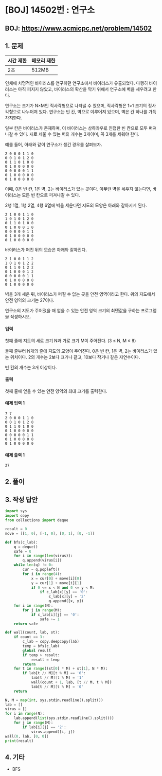 #  [BOJ] 14502번 : 연구소

## BOJ: https://www.acmicpc.net/problem/14502

## 1. 문제

|시간 제한| 메모리 제한| 
|:----|:----|
|2초|512MB|

인체에 치명적인 바이러스를 연구하던 연구소에서 바이러스가 유출되었다. 다행히 바이러스는 아직 퍼지지 않았고, 바이러스의 확산을 막기 위해서 연구소에 벽을 세우려고 한다.

연구소는 크기가 N×M인 직사각형으로 나타낼 수 있으며, 직사각형은 1×1 크기의 정사각형으로 나누어져 있다. 연구소는 빈 칸, 벽으로 이루어져 있으며, 벽은 칸 하나를 가득 차지한다. 

일부 칸은 바이러스가 존재하며, 이 바이러스는 상하좌우로 인접한 빈 칸으로 모두 퍼져나갈 수 있다. 새로 세울 수 있는 벽의 개수는 3개이며, 꼭 3개를 세워야 한다.

예를 들어, 아래와 같이 연구소가 생긴 경우를 살펴보자.
```
2 0 0 0 1 1 0
0 0 1 0 1 2 0
0 1 1 0 1 0 0
0 1 0 0 0 0 0
0 0 0 0 0 1 1
0 1 0 0 0 0 0
0 1 0 0 0 0 0
```
이때, 0은 빈 칸, 1은 벽, 2는 바이러스가 있는 곳이다. 아무런 벽을 세우지 않는다면, 바이러스는 모든 빈 칸으로 퍼져나갈 수 있다.

2행 1열, 1행 2열, 4행 6열에 벽을 세운다면 지도의 모양은 아래와 같아지게 된다.
```
2 1 0 0 1 1 0
1 0 1 0 1 2 0
0 1 1 0 1 0 0
0 1 0 0 0 1 0
0 0 0 0 0 1 1
0 1 0 0 0 0 0
0 1 0 0 0 0 0
```
바이러스가 퍼진 뒤의 모습은 아래와 같아진다.
```
2 1 0 0 1 1 2
1 0 1 0 1 2 2
0 1 1 0 1 2 2
0 1 0 0 0 1 2
0 0 0 0 0 1 1
0 1 0 0 0 0 0
0 1 0 0 0 0 0
```
벽을 3개 세운 뒤, 바이러스가 퍼질 수 없는 곳을 안전 영역이라고 한다. 위의 지도에서 안전 영역의 크기는 27이다.

연구소의 지도가 주어졌을 때 얻을 수 있는 안전 영역 크기의 최댓값을 구하는 프로그램을 작성하시오.

#### 입력
첫째 줄에 지도의 세로 크기 N과 가로 크기 M이 주어진다. (3 ≤ N, M ≤ 8)

둘째 줄부터 N개의 줄에 지도의 모양이 주어진다. 0은 빈 칸, 1은 벽, 2는 바이러스가 있는 위치이다. 2의 개수는 2보다 크거나 같고, 10보다 작거나 같은 자연수이다.

빈 칸의 개수는 3개 이상이다.

#### 출력
첫째 줄에 얻을 수 있는 안전 영역의 최대 크기를 출력한다.

#### 예제 입력 1
```
7 7
2 0 0 0 1 1 0
0 0 1 0 1 2 0
0 1 1 0 1 0 0
0 1 0 0 0 0 0
0 0 0 0 0 1 1
0 1 0 0 0 0 0
0 1 0 0 0 0 0
```
#### 예제 출력 1
```
27
```

## 2. 풀이

## 3. 작성 답안
```python
import sys
import copy
from collections import deque

result = 0
move = [[1, 0], [-1, 0], [0, 1], [0, -1]]

def bfs(c_lab):
	q = deque()
	safe = 0
	for i in range(len(virus)):
		q.append(virus[i])
	while len(q) != 0:
		cur = q.popleft()
		for i in range(4):
			x = cur[0] + move[i][0]
			y = cur[1] + move[i][1]
			if 0 <= x < N and 0 <= y < M:
				if c_lab[x][y] == '0':
					c_lab[x][y] = '2'
					q.append([x, y])
	for i in range(N):
		for j in range(M):
			if c_lab[i][j] == '0':
				safe += 1
	return safe

def wall(count, lab, st):
	if count == 3:
		c_lab = copy.deepcopy(lab)
		temp = bfs(c_lab)
		global result
		if temp > result:
			result = temp 
		return
	for t in range((st[0] * M) + st[1], N * M):
		if lab[t // M][t % M] == '0':
			lab[t // M][t % M] = '1'
			wall(count + 1, lab, [t // M, t % M])
			lab[t // M][t % M] = '0'
	return

N, M = map(int, sys.stdin.readline().split())
lab = []
virus = []
for i in range(N):
	lab.append(list(sys.stdin.readline().split()))
	for j in range(M):
		if lab[i][j] == '2':
			virus.append([i, j])
wall(0, lab, [0, 0])
print(result)
```
## 4. 기타
- BFS
